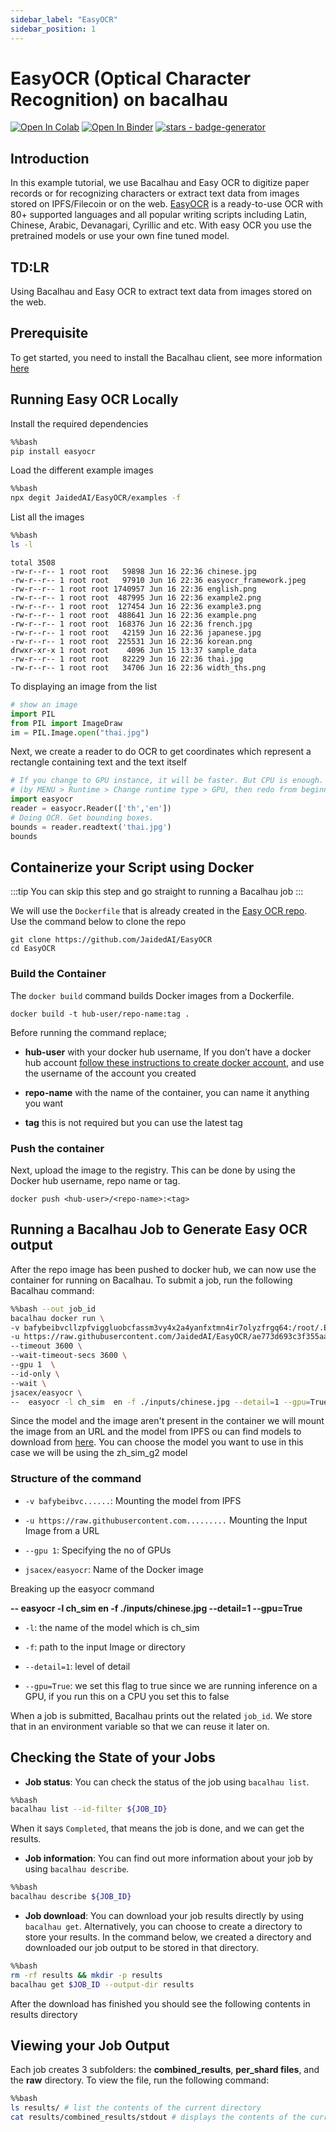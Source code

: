 ```yaml
---
sidebar_label: "EasyOCR"
sidebar_position: 1
---
```

# EasyOCR (Optical Character Recognition) on bacalhau

[![Open In Colab](https://colab.research.google.com/assets/colab-badge.svg)](https://colab.research.google.com/github/bacalhau-project/examples/blob/main/model-inference/EasyOCR/index.ipynb)
[![Open In Binder](https://mybinder.org/badge.svg)](https://mybinder.org/v2/gh/bacalhau-project/examples/HEAD?labpath=model-inference/EasyOCR/index.ipynb)
[![stars - badge-generator](https://img.shields.io/github/stars/bacalhau-project/bacalhau?style=social)](https://github.com/bacalhau-project/bacalhau)

## Introduction

In this example tutorial, we use Bacalhau and Easy OCR to digitize paper records or for recognizing characters or extract text data from images stored on IPFS/Filecoin or on the web. [EasyOCR](https://www.jaided.ai/) is a ready-to-use OCR with 80+ supported languages and all popular writing scripts including Latin, Chinese, Arabic, Devanagari, Cyrillic and etc. With easy OCR you use the pretrained models or use your own fine tuned model.

## TD:LR
Using Bacalhau and Easy OCR to extract text data from images stored on the web.

## Prerequisite

To get started, you need to install the Bacalhau client, see more information [here](https://docs.bacalhau.org/getting-started/installation)

## Running Easy OCR Locally​

Install the required dependencies


```bash
%%bash
pip install easyocr
```

Load the different example images


```bash
%%bash
npx degit JaidedAI/EasyOCR/examples -f
```

List all the images


```bash
%%bash
ls -l
```

    total 3508
    -rw-r--r-- 1 root root   59898 Jun 16 22:36 chinese.jpg
    -rw-r--r-- 1 root root   97910 Jun 16 22:36 easyocr_framework.jpeg
    -rw-r--r-- 1 root root 1740957 Jun 16 22:36 english.png
    -rw-r--r-- 1 root root  487995 Jun 16 22:36 example2.png
    -rw-r--r-- 1 root root  127454 Jun 16 22:36 example3.png
    -rw-r--r-- 1 root root  488641 Jun 16 22:36 example.png
    -rw-r--r-- 1 root root  168376 Jun 16 22:36 french.jpg
    -rw-r--r-- 1 root root   42159 Jun 16 22:36 japanese.jpg
    -rw-r--r-- 1 root root  225531 Jun 16 22:36 korean.png
    drwxr-xr-x 1 root root    4096 Jun 15 13:37 sample_data
    -rw-r--r-- 1 root root   82229 Jun 16 22:36 thai.jpg
    -rw-r--r-- 1 root root   34706 Jun 16 22:36 width_ths.png


To displaying an image from the list


```python
# show an image
import PIL
from PIL import ImageDraw
im = PIL.Image.open("thai.jpg")
```

Next, we create a reader to do OCR to get coordinates which represent a rectangle containing text and the text itself 


```python
# If you change to GPU instance, it will be faster. But CPU is enough.
# (by MENU > Runtime > Change runtime type > GPU, then redo from beginning )
import easyocr
reader = easyocr.Reader(['th','en'])
# Doing OCR. Get bounding boxes.
bounds = reader.readtext('thai.jpg')
bounds
```

## Containerize your Script using Docker

:::tip
You can skip this step and go straight to running a Bacalhau job
:::

We will use the `Dockerfile` that is already created in the [Easy OCR repo](https://github.com/JaidedAI/EasyOCR). Use the command below to clone the repo

```
git clone https://github.com/JaidedAI/EasyOCR
cd EasyOCR
```

### Build the Container

The `docker build` command builds Docker images from a Dockerfile. 

```
docker build -t hub-user/repo-name:tag .
```

Before running the command replace;

- **hub-user** with your docker hub username, If you don’t have a docker hub account [follow these instructions to create docker account](https://docs.docker.com/docker-id/), and use the username of the account you created

- **repo-name** with the name of the container, you can name it anything you want

- **tag** this is not required but you can use the latest tag

### Push the container

Next, upload the image to the registry. This can be done by using the Docker hub username, repo name or tag.

```
docker push <hub-user>/<repo-name>:<tag>
```

## Running a Bacalhau Job to Generate Easy OCR output

After the repo image has been pushed to docker hub, we can now use the container for running on Bacalhau. To submit a job, run the following Bacalhau command:


```bash
%%bash --out job_id
bacalhau docker run \
-v bafybeibvcllzpfviggluobcfassm3vy4x2a4yanfxtmn4ir7olyzfrgq64:/root/.EasyOCR/model/zh_sim_g2.pth  \
-u https://raw.githubusercontent.com/JaidedAI/EasyOCR/ae773d693c3f355aac2e58f0d8142c600172f016/examples/chinese.jpg \
--timeout 3600 \
--wait-timeout-secs 3600 \
--gpu 1  \
--id-only \
--wait \
jsacex/easyocr \
--  easyocr -l ch_sim  en -f ./inputs/chinese.jpg --detail=1 --gpu=True

```

Since the model and the image aren't present in the container we will mount the image from an URL and the model from IPFS ou can find models to download from [here](https://www.jaided.ai/easyocr/modelhub/). You can choose the model you want to use in this case we will be using the zh_sim_g2 model

### Structure of the command

-  `-v bafybeibvc......`: Mounting the model from IPFS

- `-u https://raw.githubusercontent.com.........` Mounting the Input Image from a URL
- `--gpu 1`: Specifying the no of GPUs

- `jsacex/easyocr`: Name of the Docker image

Breaking up the easyocr command

**--  easyocr -l ch_sim  en -f ./inputs/chinese.jpg --detail=1 --gpu=True**

- `-l`: the name of the model which is ch_sim

- `-f`: path to the input Image or directory

- `--detail=1`:  level of detail

- `--gpu=True`: we set this flag to true since we are running inference on a GPU, if you run this on a CPU you set this to false 


When a job is submitted, Bacalhau prints out the related `job_id`. We store that in an environment variable so that we can reuse it later on.

## Checking the State of your Jobs

- **Job status**: You can check the status of the job using `bacalhau list`. 


```bash
%%bash
bacalhau list --id-filter ${JOB_ID}
```

When it says `Completed`, that means the job is done, and we can get the results.

- **Job information**: You can find out more information about your job by using `bacalhau describe`.


```bash
%%bash
bacalhau describe ${JOB_ID}
```

- **Job download**: You can download your job results directly by using `bacalhau get`. Alternatively, you can choose to create a directory to store your results. In the command below, we created a directory and downloaded our job output to be stored in that directory.


```bash
%%bash
rm -rf results && mkdir -p results
bacalhau get $JOB_ID --output-dir results
```

After the download has finished you should see the following contents in results directory

## Viewing your Job Output

Each job creates 3 subfolders: the **combined_results**, **per_shard files**, and the **raw** directory. To view the file, run the following command:


```bash
%%bash
ls results/ # list the contents of the current directory 
cat results/combined_results/stdout # displays the contents of the current directory 
```
